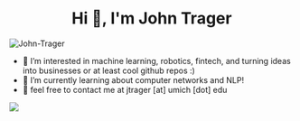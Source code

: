 <h1 align="center">Hi 👋, I'm John Trager</h1>
<p align="left"> <img src="https://komarev.com/ghpvc/?username=John-Trager&label=Profile%20views&color=0e75b6&style=flat" alt="John-Trager" /> </p>

- 👀 I’m interested in machine learning, robotics, fintech, and turning ideas into businesses or at least cool github repos :)
- 🔨 I’m currently learning about computer networks and NLP!
- 💭 feel free to contact me at jtrager [at] umich [dot] edu

<!---
John-Trager/John-Trager is a ✨ special ✨ repository because its `README.md` (this file) appears on your GitHub profile.
You can click the Preview link to take a look at your changes.

- for github analytics use: https://yhype.me/dashboard
--->
![](https://hit.yhype.me/github/profile?user_id=44687241)
